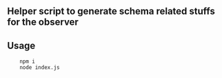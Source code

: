 Helper script to generate schema related stuffs for the observer
---

## Usage

```shell
    npm i
    node index.js
```